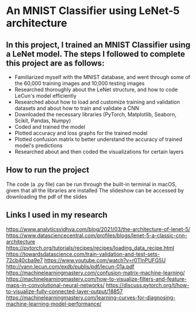 # An MNIST Classifier using LeNet-5 architecture
## In this project, I trained an MNIST Classifier using a LeNet model. The steps I followed to complete this project are as follows: ##
* Familiarized myself with the MNIST database, and went through some of the 60,000 training images and 10,000 testing images
* Researched thoroughly about the LeNet structure, and how to code LeCun's model efficiently
* Researched about how to load and customize training and validation datasets and about how to train and validate a CNN
* Downloaded the necessary libraries (PyTorch, Matplotlib, Seaborn, Scikit, Pandas, Numpy)
* Coded and trained the model
* Plotted accuracy and loss graphs for the trained model
* Plotted confusion matrix to better understand the accuracy of trained model's predictions
* Researched about and then coded the visualizations for certain layers

## How to run the project ##
The code (a .py file) can be run through the built-in terminal in macOS, given that all the libraries are installed
The slideshow can be accessed by downloading the pdf of the slides

## Links I used in my research ##
https://www.analyticsvidhya.com/blog/2021/03/the-architecture-of-lenet-5/
https://www.datasciencecentral.com/profiles/blogs/lenet-5-a-classic-cnn-architecture
https://pytorch.org/tutorials/recipes/recipes/loading_data_recipe.html
https://towardsdatascience.com/train-validation-and-test-sets-72cb40cba9e7
https://www.youtube.com/watch?v=r0TlnPUFG5U
http://yann.lecun.com/exdb/publis/pdf/lecun-01a.pdf
https://machinelearningmastery.com/confusion-matrix-machine-learning/
https://machinelearningmastery.com/how-to-visualize-filters-and-feature-maps-in-convolutional-neural-networks/
https://discuss.pytorch.org/t/how-to-visualize-fully-connected-layer-output/18857
https://machinelearningmastery.com/learning-curves-for-diagnosing-machine-learning-model-performance/

